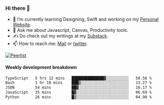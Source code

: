 ### Hi there 👋

- 🌱 I’m currently learning Designing, Swift and working on my [Personal Website](https://kvaishak.com/).
- 💬 Ask me about Javascript, Canvas,  Productivity tools. 
- :writing_hand: Do check out my writings at my [Substack](https://kvaishak.substack.com/).
- 📫 How to reach me: [Mail](mailto:vaishak.kaippanchery@gmail.com) or [twitter](https://twitter.com/kvaishack).

[![Peerlist](https://github-readme-badge.peerlist.io/api/vaishak)](https://peerlist.io/vaishak)

#### Weekly development breakdown

<!--START_SECTION:waka-->

```txt
TypeScript   5 hrs 12 mins   ██████████████▓░░░░░░░░░░   58.56 %
Bash         1 hr 10 mins    ███▒░░░░░░░░░░░░░░░░░░░░░   13.27 %
JSON         54 mins         ██▓░░░░░░░░░░░░░░░░░░░░░░   10.17 %
JavaScript   35 mins         █▓░░░░░░░░░░░░░░░░░░░░░░░   06.69 %
Python       26 mins         █▒░░░░░░░░░░░░░░░░░░░░░░░   04.90 %
```

<!--END_SECTION:waka-->
